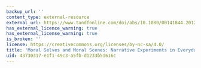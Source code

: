 ```yaml
---
backup_url: ''
content_type: external-resource
external_url: https://www.tandfonline.com/doi/abs/10.1080/00141844.2012.691523
has_external_licence_warning: true
has_external_license_warning: true
is_broken: ''
license: https://creativecommons.org/licenses/by-nc-sa/4.0/
title: 'Moral Selves and Moral Scenes: Narrative Experiments in Everyday Life'
uid: 43730317-e1f1-49c3-a5fb-d1233b51616c
---
```

